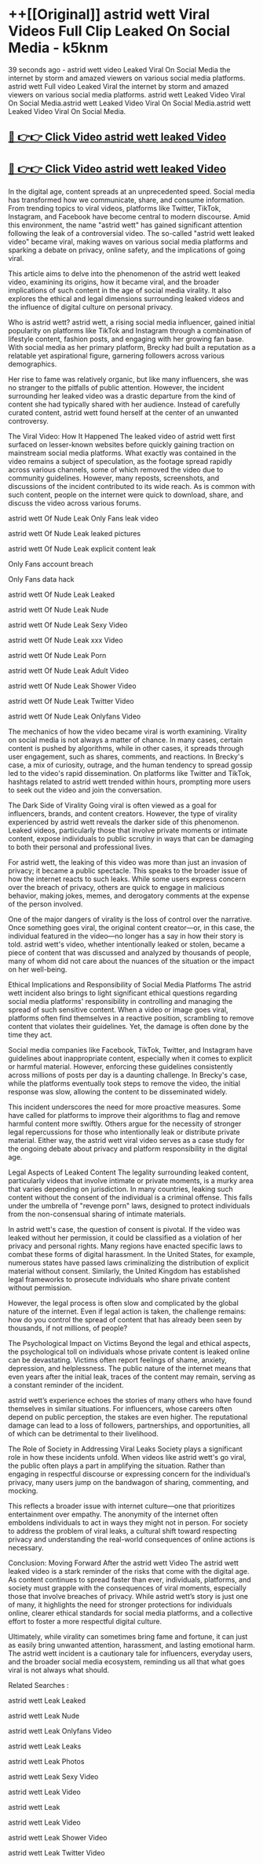 # ++[[Original]] astrid wett Viral Videos Full Clip Leaked On Social Media - k5knm<br>

39 seconds ago - astrid wett video Leaked Viral On Social Media the internet by storm and amazed viewers on various social media platforms.
astrid wett Full video Leaked Viral the internet by storm and amazed viewers on various social media platforms. astrid wett Leaked Video Viral On Social Media.astrid wett Leaked Video Viral On Social Media.astrid wett Leaked Video Viral On Social Media.<br>


## [🔴 👉👉 Click Video astrid wett leaked Video ](https://onlyclips.site?title=astrid_wett&ref=git)

## [🔴 👉👉 Click Video astrid wett leaked Video ](https://onlyclips.site?title=astrid_wett&ref=git)

In the digital age, content spreads at an unprecedented speed. Social media has transformed how we communicate, share, and consume information. From trending topics to viral videos, platforms like Twitter, TikTok, Instagram, and Facebook have become central to modern discourse. Amid this environment, the name "astrid wett" has gained significant attention following the leak of a controversial video. The so-called "astrid wett leaked video" became viral, making waves on various social media platforms and sparking a debate on privacy, online safety, and the implications of going viral.

This article aims to delve into the phenomenon of the astrid wett leaked video, examining its origins, how it became viral, and the broader implications of such content in the age of social media virality. It also explores the ethical and legal dimensions surrounding leaked videos and the influence of digital culture on personal privacy.

Who is astrid wett?
astrid wett, a rising social media influencer, gained initial popularity on platforms like TikTok and Instagram through a combination of lifestyle content, fashion posts, and engaging with her growing fan base. With social media as her primary platform, Brecky had built a reputation as a relatable yet aspirational figure, garnering followers across various demographics.

Her rise to fame was relatively organic, but like many influencers, she was no stranger to the pitfalls of public attention. However, the incident surrounding her leaked video was a drastic departure from the kind of content she had typically shared with her audience. Instead of carefully curated content, astrid wett found herself at the center of an unwanted controversy.

The Viral Video: How It Happened
The leaked video of astrid wett first surfaced on lesser-known websites before quickly gaining traction on mainstream social media platforms. What exactly was contained in the video remains a subject of speculation, as the footage spread rapidly across various channels, some of which removed the video due to community guidelines. However, many reposts, screenshots, and discussions of the incident contributed to its wide reach. As is common with such content, people on the internet were quick to download, share, and discuss the video across various forums.

astrid wett Of Nude Leak Only Fans leak video

astrid wett Of Nude Leak leaked pictures

astrid wett Of Nude Leak explicit content leak

Only Fans account breach

Only Fans data hack

astrid wett Of Nude Leak Leaked

astrid wett Of Nude Leak Nude

astrid wett Of Nude Leak Sexy Video

astrid wett Of Nude Leak xxx Video

astrid wett Of Nude Leak Porn

astrid wett Of Nude Leak Adult Video

astrid wett Of Nude Leak Shower Video

astrid wett Of Nude Leak Twitter Video

astrid wett Of Nude Leak Onlyfans Video

The mechanics of how the video became viral is worth examining. Virality on social media is not always a matter of chance. In many cases, certain content is pushed by algorithms, while in other cases, it spreads through user engagement, such as shares, comments, and reactions. In Brecky's case, a mix of curiosity, outrage, and the human tendency to spread gossip led to the video's rapid dissemination. On platforms like Twitter and TikTok, hashtags related to astrid wett trended within hours, prompting more users to seek out the video and join the conversation.

The Dark Side of Virality
Going viral is often viewed as a goal for influencers, brands, and content creators. However, the type of virality experienced by astrid wett reveals the darker side of this phenomenon. Leaked videos, particularly those that involve private moments or intimate content, expose individuals to public scrutiny in ways that can be damaging to both their personal and professional lives.

For astrid wett, the leaking of this video was more than just an invasion of privacy; it became a public spectacle. This speaks to the broader issue of how the internet reacts to such leaks. While some users express concern over the breach of privacy, others are quick to engage in malicious behavior, making jokes, memes, and derogatory comments at the expense of the person involved.

One of the major dangers of virality is the loss of control over the narrative. Once something goes viral, the original content creator—or, in this case, the individual featured in the video—no longer has a say in how their story is told. astrid wett's video, whether intentionally leaked or stolen, became a piece of content that was discussed and analyzed by thousands of people, many of whom did not care about the nuances of the situation or the impact on her well-being.

Ethical Implications and Responsibility of Social Media Platforms
The astrid wett incident also brings to light significant ethical questions regarding social media platforms' responsibility in controlling and managing the spread of such sensitive content. When a video or image goes viral, platforms often find themselves in a reactive position, scrambling to remove content that violates their guidelines. Yet, the damage is often done by the time they act.

Social media companies like Facebook, TikTok, Twitter, and Instagram have guidelines about inappropriate content, especially when it comes to explicit or harmful material. However, enforcing these guidelines consistently across millions of posts per day is a daunting challenge. In Brecky's case, while the platforms eventually took steps to remove the video, the initial response was slow, allowing the content to be disseminated widely.

This incident underscores the need for more proactive measures. Some have called for platforms to improve their algorithms to flag and remove harmful content more swiftly. Others argue for the necessity of stronger legal repercussions for those who intentionally leak or distribute private material. Either way, the astrid wett viral video serves as a case study for the ongoing debate about privacy and platform responsibility in the digital age.

Legal Aspects of Leaked Content
The legality surrounding leaked content, particularly videos that involve intimate or private moments, is a murky area that varies depending on jurisdiction. In many countries, leaking such content without the consent of the individual is a criminal offense. This falls under the umbrella of "revenge porn" laws, designed to protect individuals from the non-consensual sharing of intimate materials.

In astrid wett's case, the question of consent is pivotal. If the video was leaked without her permission, it could be classified as a violation of her privacy and personal rights. Many regions have enacted specific laws to combat these forms of digital harassment. In the United States, for example, numerous states have passed laws criminalizing the distribution of explicit material without consent. Similarly, the United Kingdom has established legal frameworks to prosecute individuals who share private content without permission.

However, the legal process is often slow and complicated by the global nature of the internet. Even if legal action is taken, the challenge remains: how do you control the spread of content that has already been seen by thousands, if not millions, of people?

The Psychological Impact on Victims
Beyond the legal and ethical aspects, the psychological toll on individuals whose private content is leaked online can be devastating. Victims often report feelings of shame, anxiety, depression, and helplessness. The public nature of the internet means that even years after the initial leak, traces of the content may remain, serving as a constant reminder of the incident.

astrid wett’s experience echoes the stories of many others who have found themselves in similar situations. For influencers, whose careers often depend on public perception, the stakes are even higher. The reputational damage can lead to a loss of followers, partnerships, and opportunities, all of which can be detrimental to their livelihood.

The Role of Society in Addressing Viral Leaks
Society plays a significant role in how these incidents unfold. When videos like astrid wett's go viral, the public often plays a part in amplifying the situation. Rather than engaging in respectful discourse or expressing concern for the individual’s privacy, many users jump on the bandwagon of sharing, commenting, and mocking.

This reflects a broader issue with internet culture—one that prioritizes entertainment over empathy. The anonymity of the internet often emboldens individuals to act in ways they might not in person. For society to address the problem of viral leaks, a cultural shift toward respecting privacy and understanding the real-world consequences of online actions is necessary.

Conclusion: Moving Forward After the astrid wett Video
The astrid wett leaked video is a stark reminder of the risks that come with the digital age. As content continues to spread faster than ever, individuals, platforms, and society must grapple with the consequences of viral moments, especially those that involve breaches of privacy. While astrid wett’s story is just one of many, it highlights the need for stronger protections for individuals online, clearer ethical standards for social media platforms, and a collective effort to foster a more respectful digital culture.

Ultimately, while virality can sometimes bring fame and fortune, it can just as easily bring unwanted attention, harassment, and lasting emotional harm. The astrid wett incident is a cautionary tale for influencers, everyday users, and the broader social media ecosystem, reminding us all that what goes viral is not always what should.

Related Searches :

astrid wett Leak Leaked

astrid wett Leak Nude

astrid wett Leak Onlyfans Video

astrid wett Leak Leaks

astrid wett Leak Photos

astrid wett Leak Sexy Video

astrid wett Leak Video

astrid wett Leak

astrid wett Leak Video

astrid wett Leak Shower Video

astrid wett Leak Twitter Video

